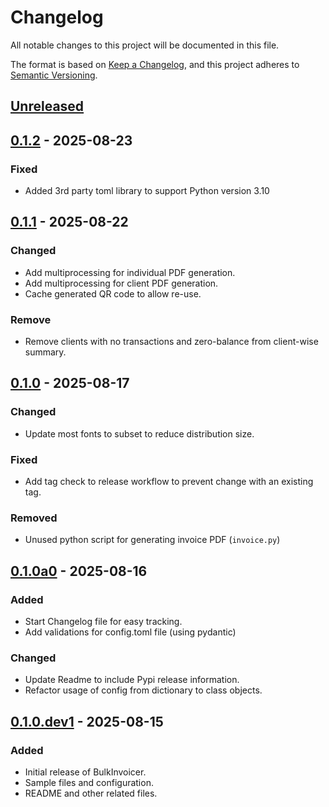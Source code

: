 # Changelog

All notable changes to this project will be documented in this file.

The format is based on [Keep a Changelog](https://keepachangelog.com/en/1.1.0/),
and this project adheres to [Semantic Versioning](https://semver.org/spec/v2.0.0.html).

## [Unreleased]

## [0.1.2] - 2025-08-23

### Fixed

- Added 3rd party toml library to support Python version 3.10

## [0.1.1] - 2025-08-22

### Changed

- Add multiprocessing for individual PDF generation.
- Add multiprocessing for client PDF generation.
- Cache generated QR code to allow re-use.

### Remove

- Remove clients with no transactions and zero-balance from client-wise summary.

## [0.1.0] - 2025-08-17

### Changed

- Update most fonts to subset to reduce distribution size.

### Fixed

- Add tag check to release workflow to prevent change with an existing tag.

### Removed

- Unused python script for generating invoice PDF (`invoice.py`)

## [0.1.0a0] - 2025-08-16

### Added

- Start Changelog file for easy tracking.
- Add validations for config.toml file (using pydantic)

### Changed

- Update Readme to include Pypi release information.
- Refactor usage of config from dictionary to class objects.

## [0.1.0.dev1] - 2025-08-15

### Added

- Initial release of BulkInvoicer.
- Sample files and configuration.
- README and other related files.

[unreleased]: https://github.com/yashovardhan99/bulkinvoicer/compare/v0.1.2...HEAD
[0.1.2]: https://github.com/yashovardhan99/bulkinvoicer/compare/v0.1.1...v0.1.2
[0.1.1]: https://github.com/yashovardhan99/bulkinvoicer/compare/v0.1.0...v0.1.1
[0.1.0]: https://github.com/yashovardhan99/bulkinvoicer/compare/v0.1.0a0...v0.1.0
[0.1.0a0]: https://github.com/yashovardhan99/bulkinvoicer/compare/v0.1.0.dev1...v0.1.0a0
[0.1.0.dev1]: https://github.com/yashovardhan99/bulkinvoicer/commits/v0.1.0.dev1